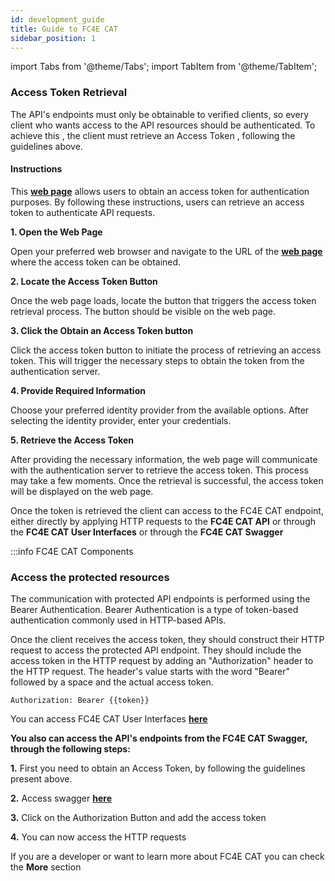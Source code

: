 ```yaml
---
id: development_guide
title: Guide to FC4E CAT
sidebar_position: 1
---
```



import Tabs from '@theme/Tabs';
import TabItem from '@theme/TabItem';

### Access Token Retrieval


The API's endpoints must only be obtainable to verified clients, so every client who wants access to the API resources should be authenticated.
To achieve this , the client must retrieve an Access Token , following the guidelines above.


#### Instructions

<p> This  <a href="https://api.cat.argo.grnet.gr/"><b>web page</b></a> allows users to obtain an access token for authentication purposes. By following these instructions, users can retrieve an access token to authenticate API requests.
</p>


<p><b>1. Open the Web Page</b>

   Open your preferred web browser and navigate to the URL of the <a href="https://api.cat.argo.grnet.gr/"><b>web page</b></a>  where the access token can be obtained.</p>

<p><b>2. Locate the Access Token Button</b>

   Once the web page loads, locate the button that triggers the access token retrieval process. The button should be visible on the web page.</p>
<p><b>3. Click the Obtain an Access Token button</b>

   Click the access token button to initiate the process of retrieving an access token. This will trigger the necessary steps to obtain the token from the authentication server.</p>

<p><b>4. Provide Required Information</b>
   
   Choose your preferred identity provider from the available options. After selecting the identity provider, enter your credentials.</p>

<p><b>5. Retrieve the Access Token</b>

   After providing the necessary information, the web page will communicate with the authentication server to retrieve the access token. This process may take a few moments. Once the retrieval is successful, the access token will be displayed on the web page.</p>



<p>Once the token is retrieved the client can access to the FC4E CAT endpoint, either directly by applying HTTP requests to the <b>FC4E CAT API</b> or through the <b>FC4E CAT User Interfaces</b> or through the <b>FC4E CAT Swagger</b> </p>

:::info FC4E CAT Components

<Tabs>

<TabItem value="api" label="API">

###  Access the protected resources

The communication with protected API endpoints is performed using the Bearer Authentication. Bearer Authentication is a type of token-based authentication commonly used in HTTP-based APIs.

Once the client receives the access token, they should construct their HTTP request to access the protected API endpoint. They should include the access token in the HTTP request by adding an "Authorization" header to the HTTP request.
The header's value starts with the word "Bearer" followed by a space and the actual access token.

`Authorization: Bearer {{token}}`

</TabItem>


 
<TabItem value="ui" label="User Interfaces"> 
<p>You can access FC4E CAT User Interfaces <a href="https://cat.argo.grnet.gr"><b>here</b></a></p>

</TabItem>

<TabItem value="swagger" label="Swagger"> 

<p><b>You also can access the API's endpoints from the FC4E CAT Swagger, through the following steps: </b></p>


<p> <b>1.</b> First you need to obtain an Access Token, by following the guidelines present above.  </p>

   
<p><b>2.</b> Access swagger  <a href="https://api.cat.argo.grnet.gr/swagger-ui/"><b>here</b></a></p>



<p><b>3.</b> Click on the Authorization Button and add the access token </p>

<p><b>4.</b> You can now access the HTTP requests </p>

</TabItem>

</Tabs>
<p>
If you are a developer or want to learn more about FC4E CAT you can check the <b> More</b> section
</p>


